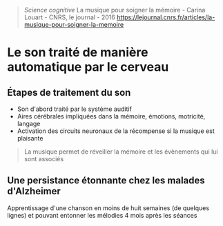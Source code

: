 > *Science cognitive* 
> La musique pour soigner la mémoire - Carina Louart - CNRS, le journal - 2016
> https://lejournal.cnrs.fr/articles/la-musique-pour-soigner-la-memoire

# Le son traité de manière automatique par le cerveau

## Étapes de traitement du son 

- Son d'abord traité par le système auditif 
- Aires cérébrales impliquées dans la mémoire, émotions, motricité, langage
- Activation des circuits neuronaux de la récompense si la musique est plaisante  

> La musique permet de réveiller la mémoire et les évènements qui lui sont associés

## Une persistance étonnante chez les malades d'Alzheimer

Apprentissage d'une chanson en moins de huit semaines (de quelques lignes) et pouvant entonner les mélodies 4 mois après les séances 

